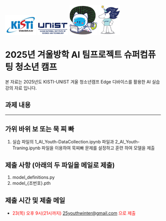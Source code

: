 <img src="../images/kisti_logo.jpg" width="100"> <img src="../images/unist_logo.jpg" width="100"> <img src="../images/kisti_mas.png" width="90"> <img src="../images/unist_mas.jpg" width="70">

# **2025년 겨울방학 AI 팀프로젝트 슈퍼컴퓨팅 청소년 캠프**

본 자료는 2025년도 KISTI-UNIST 겨울 청소년캠프 Edge 디바이스를 활용한 AI 실습 강의 자료 입니다.

## 과제 내용

---
## 가위 바위 보 또는 묵 찌 빠
1. 실습 파일의 1_AI_Youth-DataCollection.ipynb 파일과 2_AI_Youth-Traning.ipynb 파일을 이용하여 묵찌빠 문제를 설정하고 훈련 하여 모델을 제출

## 제출 사항 (아래의 두 파일을 메일로 제출)
1. model_definitions.py
2. model_{조번호}.pth

## 제출 시간 및 제출 메일
- <span style="color:red"> 23(목) 오후 9시(21시까지) 25youthwinter@gmail.com 으로 제출 </span>
